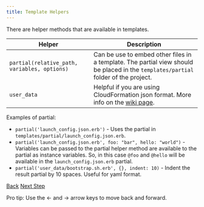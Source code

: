 ```yaml
---
title: Template Helpers
---
```


There are helper methods that are available in templates.

Helper  | Description
------------- | -------------
`partial(relative_path, variables, options)`  |Can be use to embed other files in a template.  The partial view should be placed in the `templates/partial` folder of the project.
`user_data`  | Helpful if you are using CloudFormation json format. More info on the [wiki page](https://github.com/tongueroo/lono/wiki/user_data-helper-for-json-format).

Examples of partial:

* `partial('launch_config.json.erb')` - Uses the partial in `templates/partial/launch_config.json.erb`.
* `partial('launch_config.json.erb', foo: "bar", hello: "world")` - Variables can be passed to the partial helper method are available to the partial as instance variables.  So, in this case `@foo` and `@hello` will be available in the `launch_config.json.erb` partial.
* `partial('user_data/bootstrap.sh.erb', {}, indent: 10)` - Indent the result partial by 10 spaces.  Useful for yaml format.

<a id="prev" class="btn btn-basic" href="{% link _docs/conventions.md %}">Back</a>
<a id="next" class="btn btn-primary" href="{% link _docs/organizing-lono.md %}">Next Step</a>
<p class="keyboard-tip">Pro tip: Use the <- and -> arrow keys to move back and forward.</p>
